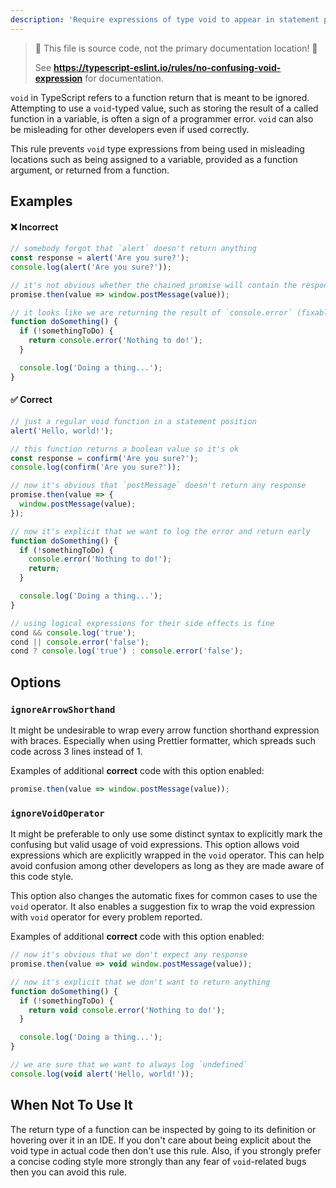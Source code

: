 ```yaml
---
description: 'Require expressions of type void to appear in statement position.'
---
```


> 🛑 This file is source code, not the primary documentation location! 🛑
>
> See **https://typescript-eslint.io/rules/no-confusing-void-expression** for documentation.

`void` in TypeScript refers to a function return that is meant to be ignored.
Attempting to use a `void`-typed value, such as storing the result of a called function in a variable, is often a sign of a programmer error.
`void` can also be misleading for other developers even if used correctly.

This rule prevents `void` type expressions from being used in misleading locations such as being assigned to a variable, provided as a function argument, or returned from a function.

## Examples

<!--tabs-->

#### ❌ Incorrect

```ts
// somebody forgot that `alert` doesn't return anything
const response = alert('Are you sure?');
console.log(alert('Are you sure?'));

// it's not obvious whether the chained promise will contain the response (fixable)
promise.then(value => window.postMessage(value));

// it looks like we are returning the result of `console.error` (fixable)
function doSomething() {
  if (!somethingToDo) {
    return console.error('Nothing to do!');
  }

  console.log('Doing a thing...');
}
```

#### ✅ Correct

```ts
// just a regular void function in a statement position
alert('Hello, world!');

// this function returns a boolean value so it's ok
const response = confirm('Are you sure?');
console.log(confirm('Are you sure?'));

// now it's obvious that `postMessage` doesn't return any response
promise.then(value => {
  window.postMessage(value);
});

// now it's explicit that we want to log the error and return early
function doSomething() {
  if (!somethingToDo) {
    console.error('Nothing to do!');
    return;
  }

  console.log('Doing a thing...');
}

// using logical expressions for their side effects is fine
cond && console.log('true');
cond || console.error('false');
cond ? console.log('true') : console.error('false');
```

<!--/tabs-->

## Options

### `ignoreArrowShorthand`

It might be undesirable to wrap every arrow function shorthand expression with braces.
Especially when using Prettier formatter, which spreads such code across 3 lines instead of 1.

Examples of additional **correct** code with this option enabled:

```ts option='{ "ignoreArrowShorthand": true }' showPlaygroundButton
promise.then(value => window.postMessage(value));
```

### `ignoreVoidOperator`

It might be preferable to only use some distinct syntax
to explicitly mark the confusing but valid usage of void expressions.
This option allows void expressions which are explicitly wrapped in the `void` operator.
This can help avoid confusion among other developers as long as they are made aware of this code style.

This option also changes the automatic fixes for common cases to use the `void` operator.
It also enables a suggestion fix to wrap the void expression with `void` operator for every problem reported.

Examples of additional **correct** code with this option enabled:

```ts option='{ "ignoreVoidOperator": true }' showPlaygroundButton
// now it's obvious that we don't expect any response
promise.then(value => void window.postMessage(value));

// now it's explicit that we don't want to return anything
function doSomething() {
  if (!somethingToDo) {
    return void console.error('Nothing to do!');
  }

  console.log('Doing a thing...');
}

// we are sure that we want to always log `undefined`
console.log(void alert('Hello, world!'));
```

## When Not To Use It

The return type of a function can be inspected by going to its definition or hovering over it in an IDE.
If you don't care about being explicit about the void type in actual code then don't use this rule.
Also, if you strongly prefer a concise coding style more strongly than any fear of `void`-related bugs then you can avoid this rule.
